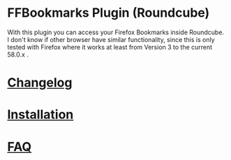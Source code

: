 # FFBookmarks Plugin (Roundcube)
With this plugin you can access your Firefox Bookmarks inside Roundcube. I don't know if other browser have similar functionality, since this is only tested with Firefox where it works at least from Version 3 to the current 58.0.x .

# [Changelog](../../wiki/Changelog)

# [Installation](../../wiki/Installation)

# [FAQ](../../wiki/FAQ)
